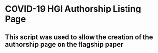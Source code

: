 # COVID-19 HGI Authorship Listing Page 

## This script was used to allow the creation of the authorship page on the flagship paper
